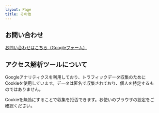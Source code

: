 ```yaml
---
layout: Page
title: その他
---
```


## お問い合わせ

[お問い合わせはこちら（Googleフォーム）](https://forms.gle/ok8kLCo9E8oBjzhYA)

## アクセス解析ツールについて

Googleアナリティクスを利用しており、トラフィックデータ収集のためにCookieを使用しています。データは匿名で収集されており、個人を特定するものではありません。

Cookieを無効にすることで収集を拒否できます。お使いのブラウザの設定をご確認ください。
